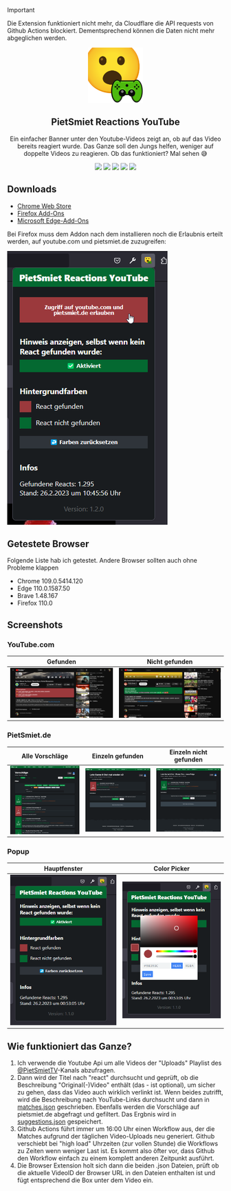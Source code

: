 > [!IMPORTANT]  
> Die Extension funktioniert nicht mehr, da Cloudflare die API requests von Github Actions blockiert.
> Dementsprechend können die Daten nicht mehr abgeglichen werden.

<div align="center" width="100%">
    <img src="extension/icons/128.png" width="128" />
</div>

<div align="center" width="100%">
    <h2>PietSmiet Reactions YouTube</h2>
    <p>Ein einfacher Banner unter den Youtube-Videos zeigt an, ob auf das Video bereits reagiert wurde. Das Ganze soll den Jungs helfen, weniger auf doppelte Videos zu reagieren. Ob das funktioniert? Mal sehen 😅</p>
    <a target="_blank" href="https://chrome.google.com/webstore/detail/pietsmiet-reactions/cmeffgcdjkledgkgonnfjpnlfelpfbkf"><img src="https://img.shields.io/chrome-web-store/v/cmeffgcdjkledgkgonnfjpnlfelpfbkf" /></a>
    <a target="_blank" href="https://addons.mozilla.org/de/firefox/addon/pietsmiet-reactions-youtube/"><img src="https://img.shields.io/amo/v/pietsmiet-reactions-youtube" /></a>
    <a target="_blank" href="https://github.com/seriousm4x/pietsmiet-reaction-extension/commits/main"><img src="https://img.shields.io/github/last-commit/seriousm4x/pietsmiet-reaction-extension" /></a>
    <a target="_blank" href="https://github.com/seriousm4x/pietsmiet-reaction-extension/actions"><img src="https://github.com/seriousm4x/pietsmiet-reaction-extension/actions/workflows/update.yml/badge.svg" /></a>
    <a target="_blank" href="https://github.com/seriousm4x/pietsmiet-reaction-extension/blob/main/LICENSE"><img src="https://img.shields.io/github/license/seriousm4x/pietsmiet-reaction-extension" /></a>
</div>

## **Downloads**

- [Chrome Web Store](https://chrome.google.com/webstore/detail/pietsmiet-reactions/cmeffgcdjkledgkgonnfjpnlfelpfbkf)
- [Firefox Add-Ons](https://addons.mozilla.org/de/firefox/addon/pietsmiet-reactions-youtube/)
- [Microsoft Edge-Add-Ons](https://microsoftedge.microsoft.com/addons/detail/pietsmiet-reactions-youtu/meeaaoacaejacaffangpimamghedhead)

Bei Firefox muss dem Addon nach dem installieren noch die Erlaubnis erteilt werden, auf youtube.com und pietsmiet.de zuzugreifen:

[![](./assets/allow-permissions.png)](https://raw.githubusercontent.com/seriousm4x/pietsmiet-reaction-extension/main/assets/)

## **Getestete Browser**

Folgende Liste hab ich getestet. Andere Browser sollten auch ohne Probleme klappen

- Chrome 109.0.5414.120
- Edge 110.0.1587.50
- Brave 1.48.167
- Firefox 110.0

## **Screenshots**

### **YouTube.com**

| Gefunden                                                                                                                        | Nicht gefunden                                                                                                                        |
| ------------------------------------------------------------------------------------------------------------------------------- | ------------------------------------------------------------------------------------------------------------------------------------- |
| [![](./assets/youtube-found.png)](https://github.com/seriousm4x/pietsmiet-reaction-extension/raw/main/assets/youtube-found.png) | [![](./assets/youtube-notfound.png)](https://github.com/seriousm4x/pietsmiet-reaction-extension/raw/main/assets/youtube-notfound.png) |

### **PietSmiet.de**

| Alle Vorschläge                                                                                                                                         | Einzeln gefunden                                                                                                                                                          | Einzeln nicht gefunden                                                                                                                                                          |
| ------------------------------------------------------------------------------------------------------------------------------------------------------- | ------------------------------------------------------------------------------------------------------------------------------------------------------------------------- | ------------------------------------------------------------------------------------------------------------------------------------------------------------------------------- |
| [![](./assets/pietsmiet-all-suggestions.png)](https://github.com/seriousm4x/pietsmiet-reaction-extension/raw/main/assets/pietsmiet-all-suggestions.png) | [![](./assets/pietsmiet-single-suggestions-found.png)](https://github.com/seriousm4x/pietsmiet-reaction-extension/raw/main/assets/pietsmiet-single-suggestions-found.png) | [![](./assets/pietsmiet-single-suggestions-notfound.png)](https://github.com/seriousm4x/pietsmiet-reaction-extension/raw/main/assets/pietsmiet-single-suggestions-notfound.png) |

### **Popup**

| Hauptfenster                                                                                                    | Color Picker                                                                                                                |
| --------------------------------------------------------------------------------------------------------------- | --------------------------------------------------------------------------------------------------------------------------- |
| [![](./assets/popup.png)](https://github.com/seriousm4x/pietsmiet-reaction-extension/raw/main/assets/popup.png) | [![](./assets/popup-pickr.png)](https://github.com/seriousm4x/pietsmiet-reaction-extension/raw/main/assets/popup-pickr.png) |

## **Wie funktioniert das Ganze?**

1. Ich verwende die Youtube Api um alle Videos der "Uploads" Playlist des [@PietSmietTV](https://www.youtube.com/@PietSmietTV)-Kanals abzufragen.
2. Dann wird der Titel nach "react" durchsucht und geprüft, ob die Beschreibung "Original(-)Video" enthält (das - ist optional), um sicher zu gehen, dass das Video auch wirklich verlinkt ist. Wenn beides zutrifft, wird die Beschreibung nach YouTube-Links durchsucht und dann in [matches.json](./data/matches.json) geschrieben. Ebenfalls werden die Vorschläge auf pietsmiet.de abgefragt und gefiltert. Das Ergbnis wird in [suggestions.json](./data/suggestions.json) gespeichert.
3. Github Actions führt immer um 16:00 Uhr einen Workflow aus, der die Matches aufgrund der täglichen Video-Uploads neu generiert. Github verschiebt bei "high load" Uhrzeiten (zur vollen Stunde) die Workflows zu Zeiten wenn weniger Last ist. Es kommt also öfter vor, dass Github den Workflow einfach zu einem komplett anderen Zeitpunkt ausführt.
4. Die Browser Extension holt sich dann die beiden .json Dateien, prüft ob die aktuelle VideoID der Browser URL in den Dateien enthalten ist und fügt entsprechend die Box unter dem Video ein.
